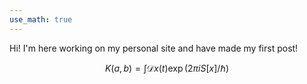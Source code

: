 ```yaml
---
use_math: true
---
```


Hi! I'm here working on my personal site and have made my first post!

$$
K(a,b) = \int \mathcal{D}x(t) \exp(2\pi i S[x]/\hbar)
$$


